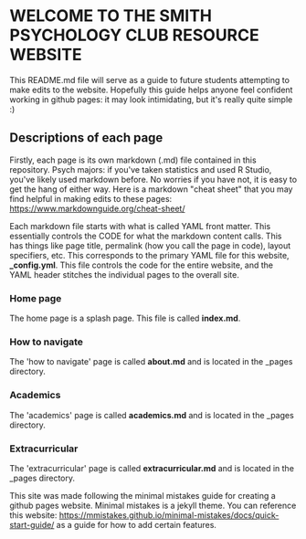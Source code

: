 # WELCOME TO THE SMITH PSYCHOLOGY CLUB RESOURCE WEBSITE

This README.md file will serve as a guide to future students attempting to make edits to the website. 
Hopefully this guide helps anyone feel confident working in github pages: it may look intimidating, but it's really quite simple :)

## Descriptions of each page
Firstly, each page is its own markdown (.md) file contained in this repository. Psych majors: if you've taken statistics and used 
R Studio, you've likely used markdown before. No worries if you have not, it is easy to get the hang of either way. Here is a markdown 
"cheat sheet" that you may find helpful in making edits to these pages: https://www.markdownguide.org/cheat-sheet/ 

Each markdown file starts with what is called YAML front matter. This essentially controls the CODE for what the markdown content calls. 
This has things like page title, permalink (how you call the page in code), layout specifiers, etc. This corresponds to the primary YAML
file for this website, **_config.yml**. This file controls the code for the entire website, and the YAML header stitches the individual 
pages to the overall site.

### Home page
The home page is a splash page. This file is called **index.md**. 

### How to navigate 
The 'how to navigate' page is called **about.md** and is located in the _pages directory.

### Academics
The 'academics' page is called **academics.md** and is located in the _pages directory.

### Extracurricular
The 'extracurricular' page is called **extracurricular.md** and is located in the _pages directory.

This site was made following the minimal mistakes guide for creating a github pages website. Minimal mistakes is a jekyll theme. You can
reference this website: https://mmistakes.github.io/minimal-mistakes/docs/quick-start-guide/ as a guide for how to add certain features.
